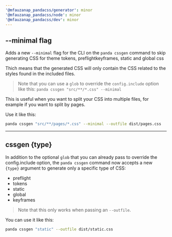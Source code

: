 ```yaml
---
'@mfauzanap_pandacss/generator': minor
'@mfauzanap_pandacss/node': minor
'@mfauzanap_pandacss/dev': minor
---
```


## --minimal flag

Adds a new `--minimal` flag for the CLI on the `panda cssgen` command to skip generating CSS for theme tokens,
preflightkeyframes, static and global css

Thich means that the generated CSS will only contain the CSS related to the styles found in the included files.

> Note that you can use a `glob` to override the `config.include` option like this:
> `panda cssgen "src/**/*.css" --minimal`

This is useful when you want to split your CSS into multiple files, for example if you want to split by pages.

Use it like this:

```bash
panda cssgen "src/**/pages/*.css" --minimal --outfile dist/pages.css
```

---

## cssgen {type}

In addition to the optional `glob` that you can already pass to override the config.include option, the `panda cssgen`
command now accepts a new `{type}` argument to generate only a specific type of CSS:

- preflight
- tokens
- static
- global
- keyframes

> Note that this only works when passing an `--outfile`.

You can use it like this:

```bash
panda cssgen "static" --outfile dist/static.css
```
